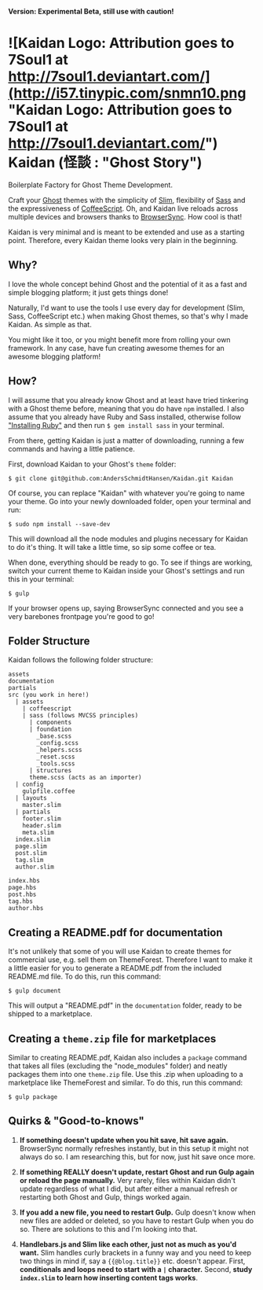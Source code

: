 **Version: Experimental Beta, still use with caution!**

![Kaidan Logo: Attribution goes to 7Soul1 at http://7soul1.deviantart.com/](http://i57.tinypic.com/snmn10.png "Kaidan Logo: Attribution goes to 7Soul1 at http://7soul1.deviantart.com/") Kaidan (怪談 : "Ghost Story")
==============================

Boilerplate Factory for Ghost Theme Development.

Craft your [Ghost](https://ghost.org/) themes with the simplicity of [Slim](slim-lang.com), flexibility of [Sass](sass-lang.com) and the expressiveness of [CoffeeScript](coffeescript.org). Oh, and Kaidan live reloads across multiple devices and browsers thanks to [BrowserSync](www.browsersync.io). How cool is that!

Kaidan is very minimal and is meant to be extended and use as a starting point. Therefore, every Kaidan theme looks very plain in the beginning.

Why?
-------------------
I love the whole concept behind Ghost and the potential of it as a fast and simple blogging platform; it just gets things done!

Naturally, I'd want to use the tools I use every day for development (Slim, Sass, CoffeeScript etc.) when making Ghost themes, so that's why I made Kaidan. As simple as that.

You might like it too, or you might benefit more from rolling your own framework. In any case, have fun creating awesome themes for an awesome blogging platform!

How?
--------------------

I will assume that you already know Ghost and at least have tried tinkering with a Ghost theme before, meaning that you do have `npm` installed. I also assume that you already have Ruby and Sass installed, otherwise follow ["Installing Ruby"](https://gorails.com/setup/ubuntu/14.04) and then run `$ gem install sass` in your terminal.

From there, getting Kaidan is just a matter of downloading, running a few commands and having a little patience.

First, download Kaidan to your Ghost's `theme` folder:
```
$ git clone git@github.com:AndersSchmidtHansen/Kaidan.git Kaidan
```

Of course, you can replace "Kaidan" with whatever you're going to name your theme. Go into your newly downloaded folder, open your terminal and run:

```
$ sudo npm install --save-dev
```

This will download all the node modules and plugins necessary for Kaidan to do it's thing. It will take a little time, so sip some coffee or tea.

When done, everything should be ready to go. To see if things are working, switch your current theme to Kaidan inside your Ghost's settings and run this in your terminal:

```
$ gulp
```

If your browser opens up, saying BrowserSync connected and you see a very barebones frontpage you're good to go!

Folder Structure
---------------------------------
Kaidan follows the following folder structure:
```
assets
documentation
partials
src (you work in here!)
  | assets
    | coffeescript
    | sass (follows MVCSS principles)
      | components
      | foundation
        _base.scss
        _config.scss
        _helpers.scss
        _reset.scss
        _tools.scss
      | structures
      theme.scss (acts as an importer)
  | config
    gulpfile.coffee
  | layouts
    master.slim
  | partials
    footer.slim
    header.slim
    meta.slim
  index.slim
  page.slim
  post.slim
  tag.slim
  author.slim

index.hbs
page.hbs
post.hbs
tag.hbs
author.hbs
```

Creating a README.pdf for documentation
-------------------------------------------------
It's not unlikely that some of you will use Kaidan to create themes for commercial use, e.g. sell them on ThemeForest. Therefore I want to make it a little easier for you to generate a README.pdf from the included README.md file. To do this, run this command:

```
$ gulp document
```
This will output a "README.pdf" in the `documentation` folder, ready to be shipped to a marketplace.


Creating a `theme.zip` file for marketplaces
-------------------------------------------------
Similar to creating README.pdf, Kaidan also includes a `package` command that takes all files (excluding the "node_modules" folder) and neatly packages them into one `theme.zip` file. Use this .zip when uploading to a marketplace like ThemeForest and similar. To do this, run this command:
```
$ gulp package
```


Quirks & "Good-to-knows"
---------------------------------

1. **If something doesn't update when you hit save, hit save again.** BrowserSync normally refreshes instantly, but in this setup it might not always do so. I am researching this, but for now, just hit save once more.

2. **If something REALLY doesn't update, restart Ghost and run Gulp again or reload the page manually.** Very rarely, files within Kaidan didn't update regardless of what I did, but after either a manual refresh or restarting both Ghost and Gulp, things worked again.

3. **If you add a new file, you need to restart Gulp.** Gulp doesn't know when new files are added or deleted, so you have to restart Gulp when you do so. There are solutions to this and I'm looking into that.

4. **Handlebars.js and Slim like each other, just not as much as you'd want.** Slim handles curly brackets in a funny way and you need to keep two things in mind if, say a `{{@blog.title}}` etc. doesn't appear. First, **conditionals and loops need to start with a `|` character.** Second, **study `index.slim` to learn how inserting content tags works**.




